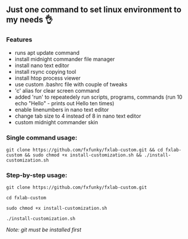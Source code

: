 ## Just one command to set linux environment to my needs 👌

### Features
* runs apt update command
* install midnight commander file manager
* install nano text editor
* install rsync copying tool
* install htop process viewer
* use custom .bashrc file with couple of tweaks
* 'c' alias for clear screen command
* added 'run' to repeatedely run scripts, programs, commands (run 10 echo "Hello" - prints out Hello ten times)
* enable linenumbers in nano text editor
* change tab size to 4 instead of 8 in nano text editor
* custom midnight commander skin

### Single command usage:
```
git clone https://github.com/fxfunky/fxlab-custom.git && cd fxlab-custom && sudo chmod +x install-customization.sh && ./install-customization.sh
```

### Step-by-step usage:

```
git clone https://github.com/fxfunky/fxlab-custom.git
```

``` 
cd fxlab-custom
```


```
sudo chmod +x install-customization.sh
```

```
./install-customization.sh
```

*Note: git must be installed first*
